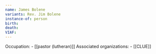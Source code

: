```yaml
---
name: James Bolene
variants: Rev. Jim Bolene
instance-of: person
birth: 
death: 
VIAF: 
---
```

Occupation: - [[pastor (lutheran)]]
Associated organizations: - [[CLUE]]
